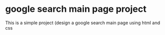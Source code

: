 # google search main page project
This is a simple project (design a google search main page using html and css
